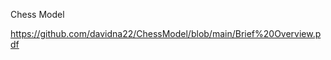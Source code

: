 Chess Model
<a href="/Brief Overview.pdf" class="image fit"><img src="images/marr_pic.jpg" alt=""></a>


https://github.com/davidna22/ChessModel/blob/main/Brief%20Overview.pdf
